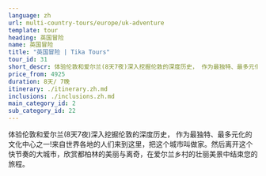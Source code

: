 ```yaml
---
language: zh
url: multi-country-tours/europe/uk-adventure
template: tour
heading: 英国冒险
name: 英国冒险
title: "英国冒险 | Tika Tours"
tour_id: 31
short_descr: 体验伦敦和爱尔兰(8天7夜)深入挖掘伦敦的深度历史， 作为最独特、最多元化的文化中心之一!来自世界各地的人们来到这里，把这个城市叫做家。
price_from: 4925
duration: 8天/ 7晚
itinerary: ./itinerary.zh.md
inclusions: ./inclusions.zh.md
main_category_id: 2
sub_category_id: 22
---
```

体验伦敦和爱尔兰(8天7夜)深入挖掘伦敦的深度历史， 作为最独特、最多元化的文化中心之一!来自世界各地的人们来到这里，把这个城市叫做家。然后离开这个快节奏的大城市，欣赏都柏林的美丽与离奇，在爱尔兰乡村的壮丽美景中结束您的旅程。
